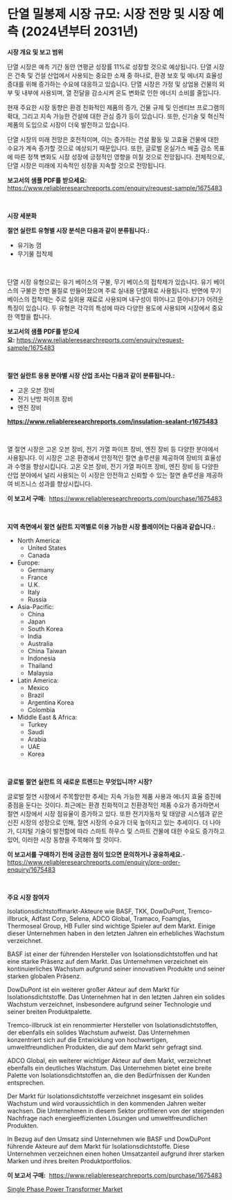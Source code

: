 <p><h1>단열 밀봉제 시장 규모: 시장 전망 및 시장 예측 (2024년부터 2031년)</h1></p><p><strong>시장 개요 및 보고 범위</strong></p>
<p><p>단열 시장은 예측 기간 동안 연평균 성장률 11%로 성장할 것으로 예상됩니다. 단열 시장은 건축 및 건설 산업에서 사용되는 중요한 소재 중 하나로, 환경 보호 및 에너지 효율성 증대를 위해 증가하는 수요에 대응하고 있습니다. 단열 시장은 가정 및 상업용 건물의 외부 및 내부에 사용되며, 열 전달을 감소시켜 온도 변화로 인한 에너지 소비를 줄입니다.</p><p>현재 주요한 시장 동향은 환경 친화적인 제품의 증가, 건물 규제 및 인센티브 프로그램의 확대, 그리고 지속 가능한 건설에 대한 관심 증가 등이 있습니다. 또한, 신기술 및 혁신적 제품의 도입으로 시장이 더욱 발전하고 있습니다.</p><p>단열 시장의 미래 전망은 호전적이며, 이는 증가하는 건설 활동 및 고효율 건물에 대한 수요가 계속 증가할 것으로 예상되기 때문입니다. 또한, 글로벌 온실가스 배출 감소 목표에 따른 정책 변화도 시장 성장에 긍정적인 영향을 미칠 것으로 전망됩니다. 전체적으로, 단열 시장은 미래에 지속적인 성장을 지속할 것으로 전망됩니다.</p></p>
<p><strong>보고서의 샘플 PDF를 받으세요:</strong> <a href="https://www.reliableresearchreports.com/enquiry/request-sample/1675483">https://www.reliableresearchreports.com/enquiry/request-sample/1675483</a></p>
<p>&nbsp;</p>
<p><strong>시장 세분화</strong></p>
<p><strong>절연 실란트 유형별 시장 분석은 다음과 같이 분류됩니다.:</strong></p>
<p><ul><li>유기농 껌</li><li>무기물 접착제</li></ul></p>
<p>&nbsp;</p>
<p><p>단열 시장 유형으로는 유기 베이스의 구불, 무기 베이스의 접착제가 있습니다. 유기 베이스의 구불은 천연 물질로 만들어졌으며 주로 실내용 단열재로 사용됩니다. 반면에 무기 베이스의 접착제는 주로 실외용 재료로 사용되며 내구성이 뛰어나고 뜯어내기가 어려운 특징이 있습니다. 두 유형은 각각의 특성에 따라 다양한 용도에 사용되며 시장에서 중요한 역할을 합니다.</p></p>
<p><strong>보고서의 샘플 PDF를 받으세요:</strong>&nbsp;<a href="https://www.reliableresearchreports.com/enquiry/request-sample/1675483">https://www.reliableresearchreports.com/enquiry/request-sample/1675483</a></p>
<p>&nbsp;</p>
<p><strong> 절연 실란트 응용 분야별 시장 산업 조사는 다음과 같이 분류됩니다.:</strong></p>
<p><ul><li>고온 오븐 장비</li><li>전기 난방 파이프 장비</li><li>엔진 장비</li></ul></p>
<p><strong><a href="https://www.reliableresearchreports.com/insulation-sealant-r1675483">https://www.reliableresearchreports.com/insulation-sealant-r1675483</a></strong></p>
<p>&nbsp;</p>
<p><p>열 절연 시장은 고온 오븐 장비, 전기 가열 파이프 장비, 엔진 장비 등 다양한 분야에서 사용됩니다. 이 시장은 고온 환경에서 안정적인 절연 솔루션을 제공하여 장비의 효율성과 수명을 향상시킵니다. 고온 오븐 장비, 전기 가열 파이프 장비, 엔진 장비 등 다양한 산업 분야에서 널리 사용되는 이 시장은 안전하고 신뢰할 수 있는 절연 솔루션을 제공하여 비즈니스 성과를 향상시킵니다.</p></p>
<p><strong>이 보고서 구매:</strong>&nbsp; <a href="https://www.reliableresearchreports.com/purchase/1675483">https://www.reliableresearchreports.com/purchase/1675483</a></p>
<p>&nbsp;</p>
<p><strong>지역 측면에서 절연 실란트 지역별로 이용 가능한 시장 플레이어는 다음과 같습니다.:</strong></p>
<p><ul>
    <li>
        North America:
        <ul>
            <li>United States</li>
            <li>Canada</li>
        </ul>
    </li>
    <li>
        Europe:
        <ul>
            <li>Germany</li>
            <li>France</li>
            <li>U.K.</li>
            <li>Italy</li>
            <li>Russia</li>
        </ul>
    </li>
    <li>
        Asia-Pacific:
        <ul>
            <li>China</li>
            <li>Japan</li>
            <li>South Korea</li>
            <li>India</li>
            <li>Australia</li>
            <li>China Taiwan</li>
            <li>Indonesia</li>
            <li>Thailand</li>
            <li>Malaysia</li>
        </ul>
    </li>
    <li>
        Latin America:
        <ul>
            <li>Mexico</li>
            <li>Brazil</li>
            <li>Argentina Korea</li>
            <li>Colombia</li>
        </ul>
    </li>
    <li>
        Middle East & Africa:
        <ul>
            <li>Turkey</li>
            <li>Saudi</li>
            <li>Arabia</li>
            <li>UAE</li>
            <li>Korea</li>
        </ul>
    </li>
    </ul></p>
<p>&nbsp;</p>
<p><strong>글로벌 절연 실란트 의 새로운 트렌드는 무엇입니까? 시장?</strong></p>
<p><p>글로벌 절연 시장에서 주목할만한 추세는 지속 가능한 제품 사용과 에너지 효율 증진에 중점을 둔다는 것이다. 최근에는 환경 친화적이고 친환경적인 제품 수요가 증가하면서 절연 시장에서 시장 점유율이 증가하고 있다. 또한 전기자동차 및 태양광 시스템과 같은 신진 시장의 성장으로 인해, 절연 시장의 수요가 더욱 높아지고 있는 추세이다. 더 나아가, 디지털 기술이 발전함에 따라 스마트 하우스 및 스마트 건물에 대한 수요도 증가하고 있어, 이러한 시장 동향을 주목해야 할 것이다.</p></p>
<p><strong>이 보고서를 구매하기 전에 궁금한 점이 있으면 문의하거나 공유하세요.</strong>- <a href="https://www.reliableresearchreports.com/enquiry/pre-order-enquiry/1675483">https://www.reliableresearchreports.com/enquiry/pre-order-enquiry/1675483</a></p>
<p>&nbsp;</p>
<p><strong>주요 시장 참여자</strong></p>
<p><p>Isolationsdichtstoffmarkt-Akteure wie BASF, TKK, DowDuPont, Tremco-illbruck, Adfast Corp, Selena, ADCO Global, Tramaco, Foamglas, Thermoseal Group, HB Fuller sind wichtige Spieler auf dem Markt. Einige dieser Unternehmen haben in den letzten Jahren ein erhebliches Wachstum verzeichnet. </p><p>BASF ist einer der führenden Hersteller von Isolationsdichtstoffen und hat eine starke Präsenz auf dem Markt. Das Unternehmen verzeichnet ein kontinuierliches Wachstum aufgrund seiner innovativen Produkte und seiner starken globalen Präsenz. </p><p>DowDuPont ist ein weiterer großer Akteur auf dem Markt für Isolationsdichtstoffe. Das Unternehmen hat in den letzten Jahren ein solides Wachstum verzeichnet, insbesondere aufgrund seiner Technologie und seiner breiten Produktpalette. </p><p>Tremco-illbruck ist ein renommierter Hersteller von Isolationsdichtstoffen, der ebenfalls ein solides Wachstum aufweist. Das Unternehmen konzentriert sich auf die Entwicklung von hochwertigen, umweltfreundlichen Produkten, die auf dem Markt sehr gefragt sind. </p><p>ADCO Global, ein weiterer wichtiger Akteur auf dem Markt, verzeichnet ebenfalls ein deutliches Wachstum. Das Unternehmen bietet eine breite Palette von Isolationsdichtstoffen an, die den Bedürfnissen der Kunden entsprechen. </p><p>Der Markt für Isolationsdichtstoffe verzeichnet insgesamt ein solides Wachstum und wird voraussichtlich in den kommenden Jahren weiter wachsen. Die Unternehmen in diesem Sektor profitieren von der steigenden Nachfrage nach energieeffizienten Lösungen und umweltfreundlichen Produkten. </p><p>In Bezug auf den Umsatz sind Unternehmen wie BASF und DowDuPont führende Akteure auf dem Markt für Isolationsdichtstoffe. Diese Unternehmen verzeichnen einen hohen Umsatzanteil aufgrund ihrer starken Marken und ihres breiten Produktportfolios.</p></p>
<p><strong>이 보고서 구매:</strong>&nbsp;&nbsp;<a href="https://www.reliableresearchreports.com/purchase/1675483">https://www.reliableresearchreports.com/purchase/1675483</a></p>
<p><p><a href="https://github.com/GroverBarry/Market-Research-Report-List-4/blob/main/single-phase-power-transformer-market.md">Single Phase Power Transformer Market</a></p></p>